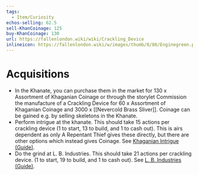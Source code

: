 ```yaml
---
tags:
  - Item/Curiosity
echos-selling: 62.5
sell-KhanCoinage: 125
buy-KhanCoinage: 130
url: https://fallenlondon.wiki/wiki/Crackling_Device
inlineicon: https://fallenlondon.wiki/w/images/thumb/8/86/Enginegreen.png/40px-Enginegreen.png
---
```

# Acquisitions 
- In the Khanate, you can purchase them in the market for 130 x  Assortment of Khaganian Coinage or through the storylet Commission the manufacture of a Crackling Device for 60 x  Assortment of Khaganian Coinage and 3000 x  [[Nevercold Brass Sliver]]. Coinage can be gained e.g. by selling skeletons in the Khanate.
- Perform intrigue at the khanate. This should take 15 actions per crackling device (1 to start, 13 to build, and 1 to cash out). This is airs dependent as only A Repentant Thief gives these directly, but there are other options which instead gives Coinage. See [Khaganian Intrigue (Guide)](https://fallenlondon.wiki/wiki/Khaganian_Intrigue_(Guide)).
- Do the grind at L. B. Industries. This should take 21 actions per crackling device. (1 to start, 19 to build, and 1 to cash out). See [L. B. Industries (Guide)](https://fallenlondon.wiki/wiki/L._B._Industries_(Guide)).